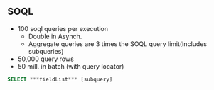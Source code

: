 ## SOQL

* 100 soql queries per execution
    * Double in Asynch.
    * Aggregate queries are 3 times the SOQL query limit(Includes subqueries)
* 50,000 query rows
* 50 mill. in batch (with query locator)

```sql
SELECT ***fieldList*** [subquery]
```

